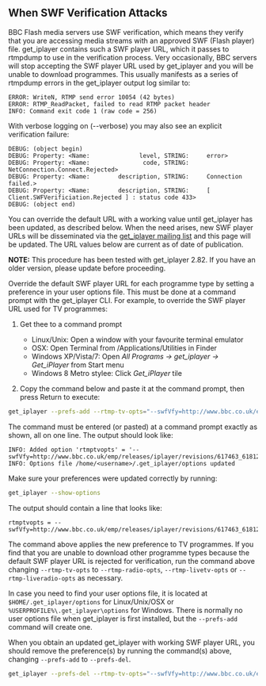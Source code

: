 ## When SWF Verification Attacks

BBC Flash media servers use SWF verification, which means they verify that you are accessing media streams with an approved SWF (Flash player) file. get_iplayer contains such a SWF player URL, which it passes to rtmpdump to use in the verification process. Very occasionally, BBC servers will stop accepting the SWF player URL used by get_iplayer and you will be unable to download programmes.  This usually manifests as a series of rtmpdump errors in the get_iplayer output log similar to:

``` text
ERROR: WriteN, RTMP send error 10054 (42 bytes)
ERROR: RTMP_ReadPacket, failed to read RTMP packet header
INFO: Command exit code 1 (raw code = 256)
```

With verbose logging on (--verbose) you may also see an explicit verification failure:

``` text
DEBUG: (object begin)
DEBUG: Property: <Name:              level, STRING:     error>
DEBUG: Property: <Name:               code, STRING:     NetConnection.Connect.Rejected>
DEBUG: Property: <Name:        description, STRING:     Connection failed.>
DEBUG: Property: <Name:        description, STRING:     [ Client.SWFVerificiation.Rejected ] : status code 433>
DEBUG: (object end)
```

You can override the default URL with a working value until get_iplayer has been updated, as described below.  When the need arises, new SWF player URLs will be disseminated via the [get_iplayer mailing list](http://lists.infradead.org/mailman/listinfo/get_iplayer) and this page will be updated.  The URL values below are current as of date of publication.

**NOTE:** This procedure has been tested with get_iplayer 2.82.  If you have an older version, please update before proceeding. 

Override the default SWF player URL for each programme type by setting a preference in your user options file.  This must be done at a command prompt with the get_iplayer CLI. For example, to override the SWF player URL used for TV programmes:

1. Get thee to a command prompt
    * Linux/Unix: Open a window with your favourite terminal emulator
    * OSX: Open Terminal from /Applications/Utilities in Finder
    * Windows XP/Vista/7: Open *All Programs -> get_iplayer -> Get_iPlayer* from Start menu
    * Windows 8 Metro stylee: Click *Get_iPlayer* tile

2. Copy the command below and paste it at the command prompt, then press Return to execute:

``` bash
get_iplayer --prefs-add --rtmp-tv-opts="--swfVfy=http://www.bbc.co.uk/emp/releases/iplayer/revisions/617463_618125_4/617463_618125_4_emp.swf" 
```

The command must be entered (or pasted) at a command prompt exactly as shown, all on one line.  The output should look like:

``` text
INFO: Added option 'rtmptvopts' = '--swfVfy=http://www.bbc.co.uk/emp/releases/iplayer/revisions/617463_618125_4/617463_618125_4_emp.swf'
INFO: Options file /home/<username>/.get_iplayer/options updated
```

Make sure your preferences were updated correctly by running:

``` bash
get_iplayer --show-options
```

The output should contain a line that looks like:

``` text
rtmptvopts = --swfVfy=http://www.bbc.co.uk/emp/releases/iplayer/revisions/617463_618125_4/617463_618125_4_emp.swf
```
The command above applies the new preference to TV programmes.  If you find that you are unable to download other programme types because the default SWF player URL is rejected for verification, run the command above changing `--rtmp-tv-opts` to `--rtmp-radio-opts`, `--rtmp-livetv-opts` or `--rtmp-liveradio-opts` as necessary.

In case you need to find your user options file, it is located at `$HOME/.get_iplayer/options` for Linux/Unix/OSX or `%USERPROFILE%\.get_iplayer\options` for Windows. There is normally no user options file when get_iplayer is first installed, but the `--prefs-add` command will create one.

When you obtain an updated get_iplayer with working SWF player URL, you should remove the preference(s) by running the command(s) above, changing `--prefs-add` to `--prefs-del`.

``` bash
get_iplayer --prefs-del --rtmp-tv-opts="--swfVfy=http://www.bbc.co.uk/emp/releases/iplayer/revisions/617463_618125_4/617463_618125_4_emp.swf" 
```